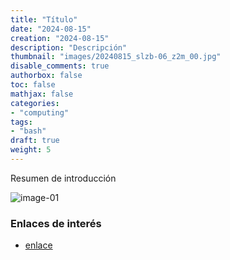 ```yaml
---
title: "Título"
date: "2024-08-15"
creation: "2024-08-15"
description: "Descripción"
thumbnail: "images/20240815_slzb-06_z2m_00.jpg"
disable_comments: true
authorbox: false
toc: false
mathjax: false
categories:
- "computing"
tags:
- "bash"
draft: true
weight: 5
---
```

Resumen de introducción
<!--more-->


![image-01]

### Enlaces de interés
- [enlace](www.sherblog.pro)

[link]: https://www.google.es

[image-01]: /images/20240815_slzb-06_z2m_01.jpg




